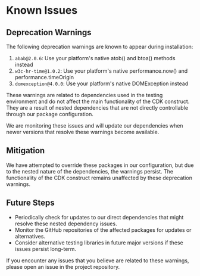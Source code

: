# Known Issues

## Deprecation Warnings

The following deprecation warnings are known to appear during installation:

1. `abab@2.0.6`: Use your platform's native atob() and btoa() methods instead
2. `w3c-hr-time@1.0.2`: Use your platform's native performance.now() and performance.timeOrigin
3. `domexception@4.0.0`: Use your platform's native DOMException instead

These warnings are related to dependencies used in the testing environment and do not affect the main functionality of the CDK construct. They are a result of nested dependencies that are not directly controllable through our package configuration.

We are monitoring these issues and will update our dependencies when newer versions that resolve these warnings become available.

## Mitigation

We have attempted to override these packages in our configuration, but due to the nested nature of the dependencies, the warnings persist. The functionality of the CDK construct remains unaffected by these deprecation warnings.

## Future Steps

- Periodically check for updates to our direct dependencies that might resolve these nested dependency issues.
- Monitor the GitHub repositories of the affected packages for updates or alternatives.
- Consider alternative testing libraries in future major versions if these issues persist long-term.

If you encounter any issues that you believe are related to these warnings, please open an issue in the project repository.